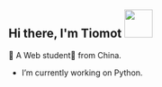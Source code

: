 # <h2> Hi there, I'm Tiomot <img src="https://media.giphy.com/media/3o6fIXKrZTkNl0lh7i/giphy.gif" width="50"></h2>

🐻 A Web student🎯 from China.
-  I’m currently working on Python.
